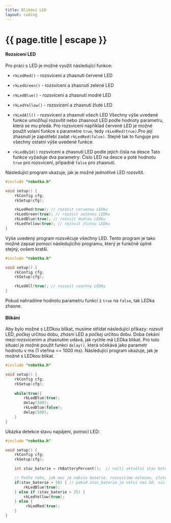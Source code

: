 ```yaml
---
title: Blikání LED
layout: coding
---
```


# {{ page.title | escape }}

#### Rozsícení LED
Pro práci s LED je možné využít následující funkce:
- `rkLedRed()` - rozsvícení a zhasnutí červené LED
- `rkLedGreen()` - rozsvícení a zhasnutí zelené LED
- `rkLedBlue()` - rozsvícení a zhasnutí modré LED
- `rkLedYellow()` - rozsvícení a zhasnutí žluté LED
- `rkLedAll()` - rozsvícení a zhasnutí všech LED
Všechny výše uvedené funkce umožňují rozsvítit nebo zhasnout LED podle hodnoty parametru, která se mu předá. Pro rozsvícení například červené LED je možné použít volaní funkce s parametre `true`, tedy `rkLedRed(true)`.Pro její zhasnutí je zapotřebí zadat `rkLedRed(false)`. Stejně tak to funguje pro všechny ostatní výše uvedené funkce.

- `rkLedById()` rozsvícení a zhasnutí LED podle jejich čísla na desce
Tato funkce vyžaduje dva parametry: Číslo LED na desce a poté hodnotu `true` pro rozsvícení, případně `false` pro zhasnutí. 

Následující program ukazuje, jak je možné jednotlivé LED rozsvítit.
```cpp
#include "robotka.h"

void setup() {
    rkConfig cfg;
    rkSetup(cfg);

    rkLedRed(true); // rozsvit cervenou LEDku
    rkLedGreen(true); // rozsvit zelenou LEDku
    rkLedBlue(true); // rozsvit modrou LEDku
    rkLedYellow(true); // rozsvit zlutou LEDku
}
```

Výše uvedený program rozsvěcuje všechny LED. Tento program je tako možné zapsat pomocí následujícího programu, který je funkčně úplně stejný, ovšem kratší.
```cpp
#include "robotka.h"

void setup() {
    rkConfig cfg;
    rkSetup(cfg);

    rkLedAll(true); // rozsvit vsechny LEDky
}
```
Pokud nahradíme hodnotu parametru funkcí z `true` na `false`, tak LEDka zhasne.


#### Blikání
Aby bylo možné s LEDkou blikat, musíme střídat následující příkazy: *rozsvit* LED, *počkej* určitou dobu, *zhasni* LED a *počkej* určitou dobu. Doba čekání mezi rozsvícením a zhasnutím udává, jak rychle má LEDka blikat. Pro tuto situaci je možné použít funkci `delay()`, která očekává jako parametr hodnotu v ms (1 vteřina == 1000 ms). Následující program ukazuje, jak je možné s LEDkou blikat.

```cpp
#include "robotka.h"

void setup() {
    rkConfig cfg;
    rkSetup(cfg);
    
    while(true){
        rkLedBlue(true);
        delay(500);
        rkLedBlue(false);
        delay(500);
    }
}
```


Ukázka detekce stavu napájení, pomocí LED:
```cpp
#include "robotka.h"

void setup() {
    rkConfig cfg;
    rkSetup(cfg);

    int stav_baterie = rkBatteryPercent();  // načti aktuální stav baterie

    // Podle toho, jak moc je nabita baterie, rozsvitime zelenou, zlutou nebo cervenou LED.
    if(stav_baterie > 50) { // pokud stav_baterie je vetsi nez 50, viz dalsi sekce
        rkLedBlue(true);
    } else if (stav_baterie > 25) {
        rkLedYellow(true);
    } else {
         rkLedRed(true);
    }
}
```
